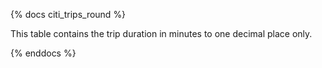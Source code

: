 {% docs citi_trips_round %}

This table contains the trip duration in minutes to one decimal place only. 

{% enddocs %}